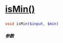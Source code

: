 [isMin()](http://twinh.github.com/widget/api/isMin)
===================================================



### 
```php
void isMin($input, $min)
```

##### 参数

